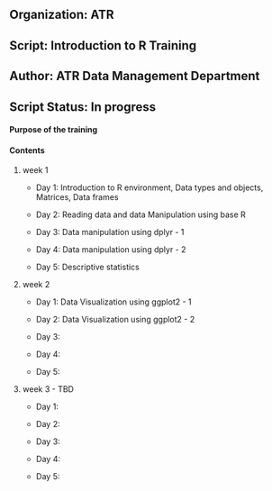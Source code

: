 ## Organization:   ATR
## Script:         Introduction to R Training
## Author:         ATR Data Management Department
## Script Status:  In progress

#### Purpose of the training


#### Contents

1) week 1

    * Day 1: Introduction to R environment, Data types and objects, Matrices, Data frames

    * Day 2: Reading data and data Manipulation using base R

    * Day 3: Data manipulation using dplyr - 1

    * Day 4: Data manipulation using dplyr - 2

    * Day 5: Descriptive statistics

2) week 2

    * Day 1: Data Visualization using ggplot2 - 1

    * Day 2: Data Visualization using ggplot2 - 2

    * Day 3:

    * Day 4: 

    * Day 5:

3) week 3 - TBD

    * Day 1:

    * Day 2:

    * Day 3:

    * Day 4: 

    * Day 5:
